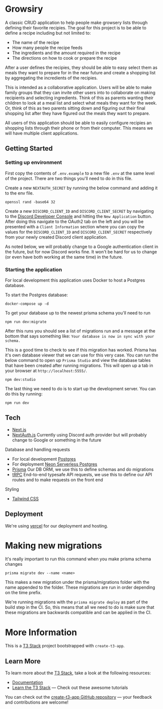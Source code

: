 # Growsiry

A classic CRUD application to help people make growsery lists through defining their favorite recipies. The goal for this project is to be able to define a recipe including but not limited to:

- The name of the recipe
- How many people the recipe feeds
- The ingredients and the amount required in the recipe
- The directions on how to cook or prepare the recipe

After a user defines the recipies, they should be able to easy select them as meals they want to prepare for in the near future and create a shopping list by aggregating the incredients of the recipies.

This is intended as a collaborative application. Users will be able to make family groups that they can invite other users into to collaborate on making recipients and selecting ingredients. Think of this as parents wanting their children to look at a meal list and select what meals they want for the week. Or, think of this as two parents sitting down and figuring out their final shopping list after they have figured out the meals they want to prepare.

All users of this application should be able to easily configure recipies an shopping lists through their phone or from their computer. This means we will have multiple client applications.

## Getting Started

### Setting up environment

First copy the contents of `.env.example` to a new file `.env` at the same level of the project. There are two things you'll need to do in this file.

Create a new `NEXTAUTH_SECRET` by running the below command and adding it to the env file.

```
openssl rand -base64 32
```

Create a new `DISCORD_CLIENT_ID` and `DISCORD_CLIENT_SECRET` by navigating to the [Discord Developer Console](https://discord.com/developers) and hitting the `New Application` button. After doing this navigate to the OAuth2 tab on the left and you will be presented with a `Client Information` section where you can copy the values for the `DISCORD_CLIENT_ID` and `DISCORD_CLIENT_SECRET` respectively from your newly created Discord client application.

As noted below, we will probably change to a Google authentication client in the future, but for now Discord works fine. It won't be hard for us to change (or even have both working at the same time) in the future.

### Starting the application

For local development this application uses Docker to host a Postgres database.

To start the Postgres database:

```
docker-compose up -d
```

To get your database up to the newest prisma schema you'll need to run

```
npm run dev:migrate
```

After this runs you should see a list of migrations run and a message at the bottom that says something like: `Your database is now in sync with your schema.`

This is a good time to check to see if this migration has worked. Prisma has it's own database viewer that we can use for this very case. You can run the below command to open up `Prisma Studio` and view the database tables that have been created after running migrations. This will open up a tab in your browser at `http://localhost:5555/`.

```
npm dev:studio
```

The last thing we need to do is to start up the development server. You can do this by running:

```
npm run dev
```

## Tech

- [Next.js](https://nextjs.org)
- [NextAuth.js](https://next-auth.js.org)
  Currently using Discord auth provider but will probably change to Google or something in the future

Database and handling requests

- For local development [Postgres](https://www.postgresql.org/)
- For deployment [Neon Serverless Postgres](https://neon.tech/)
- [Prisma](https://prisma.io) Our DB ORM, we use this to define schemas and do migrations
- [tRPC](https://trpc.io) End-to-end typesafe API requests, we use this to define our API routes and to make requests on the front end

Styling

- [Tailwind CSS](https://tailwindcss.com)

## Deployment

We're using [vercel](https://create.t3.gg/en/deployment/vercel) for our deployment and hosting.

# Making new migrations

It's really important to run this command when you make prisma schema changes

```
prisma migrate dev --name <name>
```

This makes a new migration under the prisma/migrations folder with the name appended to the folder.
These migrations are run in order depending on the time prefix.

We're running migrations with the `prisma migrate deploy` as part of the build step in the CI. So, this means that
all we need to do is make sure that these migrations are backwards compatible and can be applied in the CI.

# More Information

This is a [T3 Stack](https://create.t3.gg/) project bootstrapped with `create-t3-app`.

## Learn More

To learn more about the [T3 Stack](https://create.t3.gg/), take a look at the following resources:

- [Documentation](https://create.t3.gg/)
- [Learn the T3 Stack](https://create.t3.gg/en/faq#what-learning-resources-are-currently-available) — Check out these awesome tutorials

You can check out the [create-t3-app GitHub repository](https://github.com/t3-oss/create-t3-app) — your feedback and contributions are welcome!
